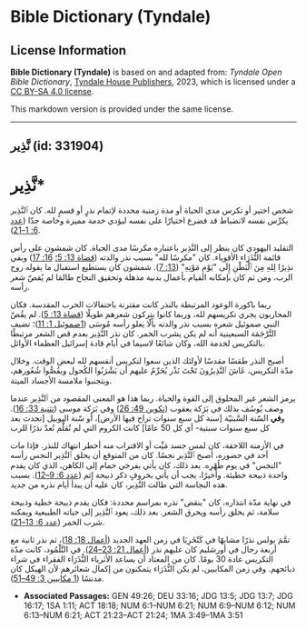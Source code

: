 # Bible Dictionary (Tyndale)

## License Information

**Bible Dictionary (Tyndale)** is based on and adapted from: _Tyndale Open Bible Dictionary_, [Tyndale House Publishers](https://tyndaleopenresources.com/), 2023, which is licensed under a [CC BY-SA 4.0 license](https://creativecommons.org/licenses/by-sa/4.0/legalcode.en).

This markdown version is provided under the same license.



--------------------------------

## نَّذِير (id: 331904)

نَّذِير\*
=========

شخص اختير أو تكرس مدى الحياة أو مدة زمنية محددة لإتمام نذرٍ أو قسمٍ لله. كان ٱلنَّذِير يكرِّس نفسه لانضباط قد فضرع اختيارًا على نفسه ليؤدي خدمة مميزة وخاصة جدّا ([عدد 6: 1–21](https://ref.ly/Num6:1-Num6:21)).

التقليد اليهودي كان ينظر إلى النَّذِير باعتباره مكرسًا مدى الحياة. كان شمشون على رأس قائمة النُّذَرَاء الأقوياء. كان "مكرسًا لله" بسبب نذر والدته ([قضاة 13: 5؛](https://ref.ly/Judg13:5) [16: 17](https://ref.ly/Judg16:17)) وبقي نذِيرًا لِلهِ مِنَ ٱلْبَطْنِ إِلَى "يَوْمِ مَوْتِهِ" ([13: 7](https://ref.ly/Judg13:7)). شمشون كان يستطيع استقبال ما يقوله روح الرب، ومن ثم كان بإمكانه القيام بأعمال بدنية مذهلة وتحقيق النجاح طالمَا لم يُقصّ شعر رأسه.

ربما باكورة الوعود المرتبطة بالنذر كانت مقترنة باحتفالات الحرب المقدسة. فكان المحاربون يجري تكريسهم لله، وربما كانوا يتركون شعرهم طويلًا ([قضاة 13: 5](https://ref.ly/Judg13:5)). لم يقُصّ النبي صموئيل شعره بسبب نذر والدته بألّا يعلو رأسه مُوسَى ([1صموئيل 1: 11](https://ref.ly/1Sam1:11))؛ تضيف التَّرْجَمَة السبعينية أنه لم يكن يشرب الخمر. كان نذر النَّذِير بعدم قص الشعر مرتبطًا بالتكريس لخدمة الله، وكان شائعًا لاسيما في أيام قادة إسرائيل العظماء الأوائل.

أصبح النذر طقسًا مقدسًا لأولئك الذين سعوا لتكريس أنفسهم لله لبعض الوقت. وخلال مدّة التكريس، عَاشَ ٱلنَّذِيرُونَ تَحْتَ نَذْر يُحَرِّمُ عليهم أن يَشْرَبُوا الكُحول ويقُصُّوا شُعُورهم، ويتجنبوا ملامسة الأجساد الميتة.

يرمز الشعر غير المحلوق إلى القوة والحياة. ربما هذا هو المعنى المقصود من ٱلنَّذِير عندما وصف يُوسُف بذلك في بَرَكة يعقوب ([تكوين 49: 26](https://ref.ly/Gen49:26)) وفي بَرَكة موسى ([تثنية 33: 16](https://ref.ly/Deut33:16)). و**في** السّنة السَّبتيّة \[سنة كل سبع سنوات تراح فيها الأرض]، أو سّنة اليوبيل \[تحدث بعد كل سبع سنوات سبتية\- أي كل 50 عامًا] كانت الكروم التي لم تُقلَّم تُعدّ نذرًا للرب

في الأزمنة اللاحقة، كان لمس جسد مَيِّت أو الاقتراب منه أخطر انتهاك للنذر. فإذا مات أحد في حضوره، أصبح ٱلنَّذِير نجسًا. كان من المتوقع أن يحلق ٱلنَّذِير النجس رأسه "النجس" في يوم طُهْرِه. بعد ذلك، كان يأتي بفرخي حمام إلى الكاهن، الذي كان يقدم واحدة ذبيحة خطيئة. وأخيرًا، يجب أن يأتي بخروفٍ ذكر ذبيحة إثم ([عدد 6: 9–12](https://ref.ly/Num6:9-Num6:12)). بسبب هذه النجاسة التي طالت النَّذِير، كان عليه أن يبدأ أيام نذره من جديد.

في نهاية مدّة انتذاره، كان "ينقض" نذره بمراسم محددة: فكان يقدم ذبيحة خطية وذبيحة سلامة، ثم يحلق رأسه ويحرق الشعر. بعد ذلك، يعود ٱلنَّذِير إلى حياته الطبيعية ويمكنه شرب الخمر ([عدد 6: 13–21](https://ref.ly/Num6:13-Num6:21)).

تمَّمَ بولس نذرًا مشابهًا في كَنْخَرِيَا في زمن العهد الجديد ([أعمال 18: 18](https://ref.ly/Acts18:18))، ثم نذر ثانية مع أربعة رجال في أورشليم كان عليهم نذر ([أعمال 21: 23–24](https://ref.ly/Acts21:23-Acts21:24)). في التَّلْمُود، كانت مدّة التكريس عادة 30 يومًا. كان من المعتاد أن يساعد الأثرياء النُّذَرَاء الفقراء في شراء ذبائحهم. وفي زمن المكابيين، لم يكن النُّذَرَاء يتمكنون من إكمال شعائرهم لأن الهيكل كان مدنسًا ([1 مكابيين 3: 49–51](https://ref.ly/1Macc3:49-1Macc3:51)).

* **Associated Passages:** GEN 49:26; DEU 33:16; JDG 13:5; JDG 13:7; JDG 16:17; 1SA 1:11; ACT 18:18; NUM 6:1–NUM 6:21; NUM 6:9–NUM 6:12; NUM 6:13–NUM 6:21; ACT 21:23–ACT 21:24; 1MA 3:49–1MA 3:51

